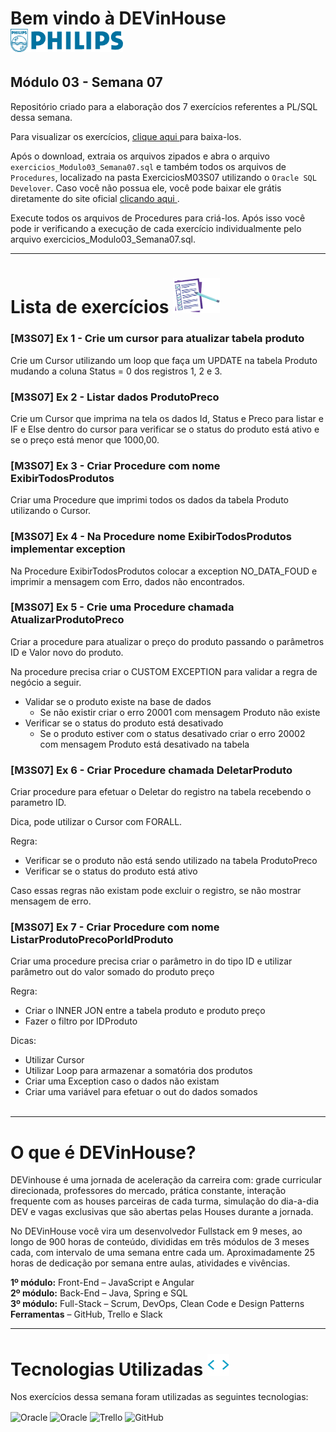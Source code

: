 # Bem vindo à DEVinHouse <img width="180px" alt="Philips" src="ExerciciosM03S07/images/logo-phil.png"/>
## Módulo 03 - Semana 07

Repositório criado para a elaboração dos 7 exercícios referentes a PL/SQL dessa semana. <br>

Para visualizar os exercícios, <a href="https://github.com/GeorgeEnriqueBravo/DEVinHouse-Modulo03-Semana07/archive/refs/heads/main.zip" target="_blank">
    clique aqui
</a>
para baixa-los. <br>

Após o download, extraia os arquivos zipados e abra o arquivo `exercicios_Modulo03_Semana07.sql` e também todos os arquivos de `Procedures`,  localizado na pasta ExerciciosM03S07 utilizando o `Oracle SQL Develover`. Caso você não possua ele, você pode baixar ele grátis diretamente do site oficial <a href="https://www.oracle.com/database/sqldeveloper/technologies/download/" target="_blank">
    clicando aqui
</a>.

Execute todos os arquivos de Procedures para criá-los. Após isso você pode ir verificando a execução de cada exercício individualmente pelo arquivo exercicios_Modulo03_Semana07.sql.

---

# Lista de exercícios <img width="75px" alt="Philips" src="ExerciciosM03S07/images/lista.png"/>
### [M3S07] Ex 1 - Crie um cursor para atualizar tabela produto

Crie um Cursor utilizando um loop que faça um UPDATE na tabela Produto mudando a coluna Status = 0 dos registros 1, 2 e 3.

### [M3S07] Ex 2 - Listar dados ProdutoPreco

Crie um Cursor que imprima na tela os dados Id, Status e Preco para listar e IF e Else dentro do cursor para verificar se o status do produto está ativo e se o preço está menor que 1000,00.

### [M3S07]  Ex 3 - Criar Procedure com nome ExibirTodosProdutos

Criar uma Procedure que imprimi todos os dados da tabela Produto utilizando o Cursor.

### [M3S07] Ex 4 - Na Procedure nome ExibirTodosProdutos implementar exception

Na Procedure ExibirTodosProdutos colocar a exception NO_DATA_FOUD e imprimir a mensagem com Erro, dados não encontrados.

### [M3S07] Ex 5 - Crie uma Procedure chamada AtualizarProdutoPreco

Criar a procedure para atualizar o preço do produto passando o parâmetros ID e Valor novo do produto.

Na procedure precisa criar o CUSTOM EXCEPTION para validar a regra de negócio a seguir.

- Validar se o produto existe na base de dados
   - Se não existir criar o erro 20001 com mensagem Produto não existe
- Verificar se o status do produto está desativado
   - Se o produto estiver com o status desativado criar o erro 20002 com mensagem Produto está desativado na tabela

### [M3S07] Ex 6 - Criar Procedure chamada DeletarProduto

Criar procedure para efetuar o Deletar do registro na tabela recebendo o parametro ID.

Dica, pode utilizar o Cursor com FORALL.

Regra:

- Verificar se o produto não está sendo utilizado na tabela ProdutoPreco
- Verificar se o status do produto está ativo

Caso essas regras não existam pode excluir o registro, se não mostrar mensagem de erro.

### [M3S07] Ex 7 - Criar Procedure com nome ListarProdutoPrecoPorIdProduto

Criar uma procedure precisa criar o parâmetro in do tipo ID e utilizar parâmetro out do valor somado do produto preço

Regra:

- Criar o INNER JON entre a tabela produto e produto preço
- Fazer o filtro por IDProduto
‌

Dicas:

- Utilizar Cursor
- Utilizar Loop para armazenar a somatória dos produtos
- Criar uma Exception caso o dados não existam
- Criar uma variável para efetuar o out do dados somados <br><br>

---

# O que é DEVinHouse?
DEVinhouse é uma jornada de aceleração da carreira com: grade curricular direcionada, professores do mercado, prática constante, interação frequente com as houses parceiras de cada turma, simulação do dia-a-dia DEV e vagas exclusivas que são abertas pelas Houses durante a jornada.

No DEVinHouse você vira um desenvolvedor Fullstack em 9 meses, ao longo de 900 horas de conteúdo, divididas em três módulos de 3 meses cada, com intervalo de uma semana entre cada um. Aproximadamente 25 horas de dedicação por semana entre aulas, atividades e vivências.

__1º módulo:__ Front-End – JavaScript e Angular <br/>
__2º módulo:__ Back-End – Java, Spring e SQL <br/>
__3º módulo:__ Full-Stack – Scrum, DevOps, Clean Code e Design Patterns <br/>
__Ferramentas__ – GitHub, Trello e Slack

---

# Tecnologias Utilizadas <img width="35px" alt="🌐" src="ExerciciosM03S07/images/tag.gif"/>
Nos exercícios dessa semana foram utilizadas as seguintes tecnologias:
<div style="display: inline_block">
    <img align="center" alt="Oracle" src="https://img.shields.io/badge/Oracle-F80000?style=for-the-badge&logo=oracle&logoColor=black"/>
    <img align="center" alt="Oracle" src="https://img.shields.io/badge/PLSQL-F80000?style=for-the-badge&logo=oracle&logoColor=black"/>
    <img align="center" alt="Trello" src="https://img.shields.io/badge/Trello-0052CC?style=for-the-badge&logo=trello&logoColor=white"/>
    <img align="center" alt="GitHub" src="https://img.shields.io/badge/GitHub-100000?style=for-the-badge&logo=github&logoColor=white"/>
</div>


